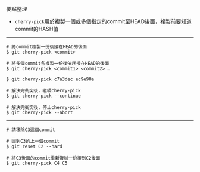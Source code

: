 要點整理
- `cherry-pick`用於複製一個或多個指定的commit至HEAD後面，複製前要知道commit的HASH值

---

```
# 將commit複製一份後接在HEAD的後面
$ git cherry-pick <commit>

# 將多個commit各複製一份後依序接在HEAD的後面
$ git cherry-pick <commit1> <commit2> …

$ git cherry-pick c7a3dec ec9e90e
```

```
# 解決完衝突後，繼續cherry-pick
$ git cherry-pick --continue

# 解決完衝突後，停止cherry-pick
$ git cherry-pick --abort
```

---

```
# 請移除C3這個commit

# 回到C3的上一個commit
$ git reset C2 --hard

# 將C3後面的commit重新複制一份接到C2後面
$ git cherry-pick C4 C5
```